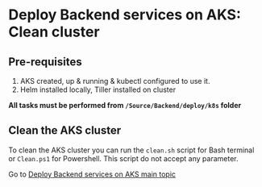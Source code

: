 # Deploy Backend services on AKS: Clean cluster

## Pre-requisites

1. AKS created, up & running & kubectl configured to use it.
2. Helm installed locally, Tiller installed on cluster

**All tasks must be performed from `/Source/Backend/deploy/k8s` folder**

## Clean the AKS cluster

To clean the AKS cluster you can run the `clean.sh` script for Bash terminal or `Clean.ps1` for Powershell. This script do not accept any parameter.

Go to [Deploy Backend services on AKS main topic](../02-deploy-apis.md)